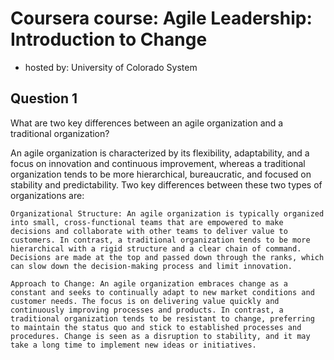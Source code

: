 # Coursera course: Agile Leadership: Introduction to Change
* hosted by: University of Colorado System

## Question 1

What are two key differences between an agile organization and a traditional organization?

An agile organization is characterized by its flexibility, adaptability, and a focus on innovation and continuous improvement, whereas a traditional organization tends to be more hierarchical, bureaucratic, and focused on stability and predictability. Two key differences between these two types of organizations are:

    Organizational Structure: An agile organization is typically organized into small, cross-functional teams that are empowered to make decisions and collaborate with other teams to deliver value to customers. In contrast, a traditional organization tends to be more hierarchical with a rigid structure and a clear chain of command. Decisions are made at the top and passed down through the ranks, which can slow down the decision-making process and limit innovation.

    Approach to Change: An agile organization embraces change as a constant and seeks to continually adapt to new market conditions and customer needs. The focus is on delivering value quickly and continuously improving processes and products. In contrast, a traditional organization tends to be resistant to change, preferring to maintain the status quo and stick to established processes and procedures. Change is seen as a disruption to stability, and it may take a long time to implement new ideas or initiatives.
    
    
